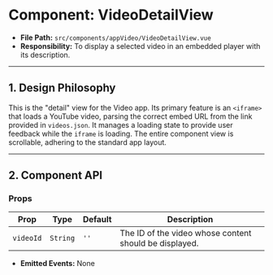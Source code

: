# Component: VideoDetailView

- **File Path:** `src/components/appVideo/VideoDetailView.vue`
- **Responsibility:** To display a selected video in an embedded player with its description.

---

## 1. Design Philosophy

This is the "detail" view for the Video app. Its primary feature is an `<iframe>` that loads a YouTube video, parsing the correct embed URL from the link provided in `videos.json`. It manages a loading state to provide user feedback while the `iframe` is loading. The entire component view is scrollable, adhering to the standard app layout.

---

## 2. Component API

### Props

| Prop     | Type     | Default | Description                                              |
| -------- | -------- | ------- | -------------------------------------------------------- |
| `videoId`| `String` | `''`    | The ID of the video whose content should be displayed.    |

- **Emitted Events:** None
